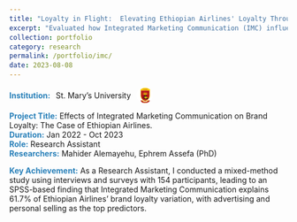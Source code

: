 ```yaml
---
title: "Loyalty in Flight:  Elevating Ethiopian Airlines' Loyalty Through Integrated Marketing Strategies"
excerpt: "Evaluated how Integrated Marketing Communication (IMC) influences brand loyalty at Ethiopian Airlines, highlighting key communication strategies."
collection: portfolio
category: research
permalink: /portfolio/imc/
date: 2023-08-08
---
```


<div style="display: flex; align-items: center; gap: 10px; margin-bottom: 3px;">
  <span style="color:#2980b9;"><strong>Institution:</strong></span> St. Mary’s University  
  <img src="/images/logos/stm.png" alt="St. Mary’s University Logo" style="width: 30px; height: 30px; border-radius: 50%; object-fit: cover;">
</div>

<span style="color:#2980b9;"><strong>Project Title:</strong></span> Effects of Integrated Marketing Communication on Brand Loyalty: The Case of Ethiopian Airlines.  
<span style="color:#2980b9;"><strong>Duration:</strong></span> Jan 2022 - Oct 2023
<br>
<span style="color:#2980b9;"><strong>Role:</strong></span> Research Assistant  
<span style="color:#2980b9;"><strong>Researchers:</strong></span> Mahider Alemayehu, Ephrem Assefa (PhD)  

<div style="margin-top: 3px; margin-bottom: 0.5px;">
<span style="color:#2980b9;"><strong>Key Achievement:</strong></span> As a Research Assistant, I conducted a mixed-method study using interviews and surveys with 154 participants, leading to an SPSS-based finding that Integrated Marketing Communication explains 61.7% of Ethiopian Airlines’ brand loyalty variation, with advertising and personal selling as the top predictors.
</div>
